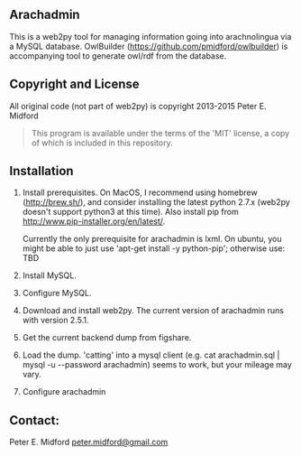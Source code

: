 ## Arachadmin

This is a web2py tool for managing information going into arachnolingua via a MySQL database.  OwlBuilder (https://github.com/pmidford/owlbuilder) is
accompanying tool to generate owl/rdf from the database.

## Copyright and License

All original code (not part of web2py) is copyright 2013-2015 Peter E. Midford

> This program is available under the terms of the 'MIT' license, a copy of which is included in this repository.

## Installation

1. Install prerequisites.  On MacOS, I recommend using homebrew (http://brew.sh/), and consider installing the latest python 2.7.x (web2py doesn't support python3 at this time).  Also install pip from http://www.pip-installer.org/en/latest/.

   Currently the only prerequisite for arachadmin is lxml.  On ubuntu, you might be able to just use 'apt-get install -y python-pip'; otherwise use: TBD

2. Install MySQL.

3. Configure MySQL.

4. Download and install web2py.  The current version of arachadmin runs with version 2.5.1.

5. Get the current backend dump from figshare.

6. Load the dump.  'catting' into a mysql client (e.g. cat arachadmin.sql | mysql -u <user> --password arachadmin) seems to work, but your mileage may vary.

7. Configure arachadmin



## Contact:
   Peter E. Midford
   peter.midford@gmail.com
